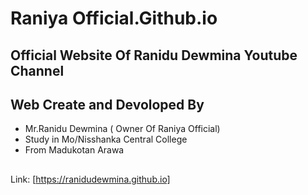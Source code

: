 # Raniya Official.Github.io

## Official Website Of Ranidu Dewmina Youtube Channel

## Web Create and Devoloped By 

* Mr.Ranidu Dewmina  ( Owner Of Raniya Official)
* Study in Mo/Nisshanka Central College
* From Madukotan Arawa

##  

 Link: [https://ranidudewmina.github.io]
